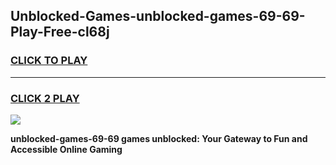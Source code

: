 
## Unblocked-Games-unblocked-games-69-69-Play-Free-cl68j
<h3>
<a href="https://premium76.site?title=unblocked-games-69-69&ref=18A1">CLICK TO PLAY</a></h3>
<hr>

<h3>
<a href="https://premium76.site?title=unblocked-games-69-69&ref=18A1">CLICK 2 PLAY</a>
  
</h3>

<a href="https://premium76.site?title=unblocked-games-69-69&ref=18A1"><img src="https://clearcache.store/games.png"></a>


**unblocked-games-69-69 games unblocked: Your Gateway to Fun and Accessible Online Gaming**
